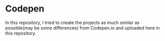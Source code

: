 # Codepen
In this repository, I tried to create the projects as much similar as possible(may be some differences) from Codepen.io and uploaded here in this repository.

